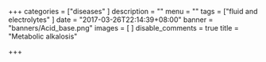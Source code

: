 +++
categories = ["diseases"
]
description = ""
menu = ""
tags = ["fluid and electrolytes"
]
date = "2017-03-26T22:14:39+08:00"
banner = "banners/Acid_base.png"
images = [
]
disable_comments = true
title = "Metabolic alkalosis"

+++

<!--more-->
